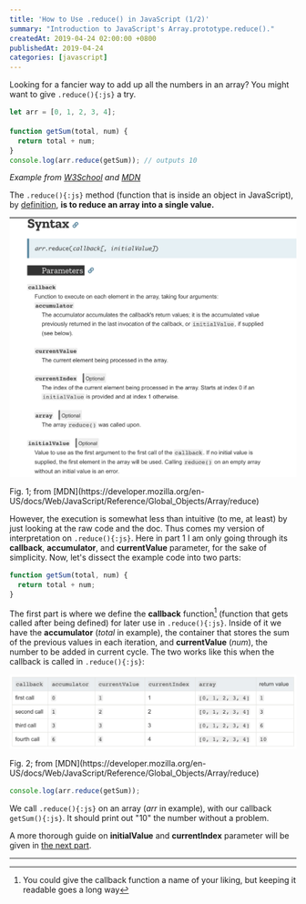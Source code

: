 ```yaml
---
title: 'How to Use .reduce() in JavaScript (1/2)'
summary: "Introduction to JavaScript's Array.prototype.reduce()."
createdAt: 2019-04-24 02:00:00 +0800
publishedAt: 2019-04-24
categories: [javascript]
---
```


Looking for a fancier way to add up all the numbers in an array? You might want to give `.reduce(){:js}` a try.

```js
let arr = [0, 1, 2, 3, 4];

function getSum(total, num) {
  return total + num;
}
console.log(arr.reduce(getSum)); // outputs 10
```

_Example from [W3School](https://www.w3schools.com/jsref/jsref_reduce.asp) and [MDN](https://developer.mozilla.org/en-US/docs/Web/JavaScript/Reference/Global_Objects/Array/reduce)_

The `.reduce(){:js}` method (function that is inside an object in JavaScript), by [definition](https://www.w3schools.com/jsref/jsref_reduce.asp), **is to reduce an array into a single value.**

![reduce syntax](/assets/images/reduce-in-js1/1.png)

<Figcaption>
    Fig. 1; from [MDN](https://developer.mozilla.org/en-US/docs/Web/JavaScript/Reference/Global_Objects/Array/reduce)
</Figcaption>

However, the execution is somewhat less than intuitive (to me, at least) by just looking at the raw code and the doc. Thus comes my version of interpretation on `.reduce(){:js}`. Here in part 1 I am only going through its **callback**, **accumulator**, and **currentValue** parameter, for the sake of simplicity.
Now, let's dissect the example code into two parts:

```js
function getSum(total, num) {
  return total + num;
}
```

The first part is where we define the **callback** function[^1] (function that gets called after being defined) for later use in `.reduce(){:js}`. Inside of it we have the **accumulator** (_total_ in example), the container that stores the sum of the previous values in each iteration, and **currentValue** (_num_), the number to be added in current cycle. The two works like this when the callback is called in `.reduce(){:js}`:

![reduce iteration](/assets/images/reduce-in-js1/2.png)

<Figcaption>
    Fig. 2; from [MDN](https://developer.mozilla.org/en-US/docs/Web/JavaScript/Reference/Global_Objects/Array/reduce)
</Figcaption>

```js
console.log(arr.reduce(getSum));
```

We call `.reduce(){:js}` on an array (_arr_ in example), with our callback `getSum(){:js}`. It should print out "10" the number without a problem.

A more thorough guide on **initialValue** and **currentIndex** parameter will be given in [the next part](/posts/reduce-in-js2).

---

[^1]: You could give the callback function a name of your liking, but keeping it readable goes a long way
